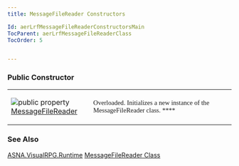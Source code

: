 ```yaml
---
title: MessageFileReader Constructors

Id: aerLrfMessageFileReaderConstructorsMain
TocParent: aerLrfMessageFileReaderClass
TocOrder: 5


---
```


### Public Constructor
<table class="dtTABLE" id="Table3" cellspacing="0">
                    <tr>
                        <td colspan="1" rowspan="1" width="15%">

<img alt="public property" src="../Images/property.bmp" border="0" /> [MessageFileReader](aerLrfMessageFileReaderClass.html) 
</td>
                        <td colspan="1" rowspan="1" width="50%">
                            <span style="font-size: 11pt;font-family: Verdana">
                                Overloaded.
                                Initializes a new instance of the MessageFileReader
                                class. **** 
                            </span>
                        </td>
                    </tr>
</table>

### See Also
[ASNA.VisualRPG.Runtime](aerLrfRuntimeNamespace.html)
[MessageFileReader Class](aerLrfMessageFileReaderClass.html) 
